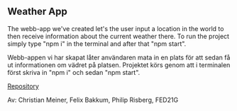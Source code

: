 ## Weather App

The webb-app we've created let's the user input a location in the world to then receive information about the current weather there. To run the project simply type "npm i" in the terminal and after that "npm start".

Webb-appen vi har skapat låter användaren mata in en plats för att sedan få ut informationen om vädret på platsen. Projektet körs genom att i terminalen först skriva in "npm i" och sedan "npm start".

[Repository](https://github.com/miMeiner/minip-app)

Av: Christian Meiner, Felix Bakkum, Philip Risberg, FED21G